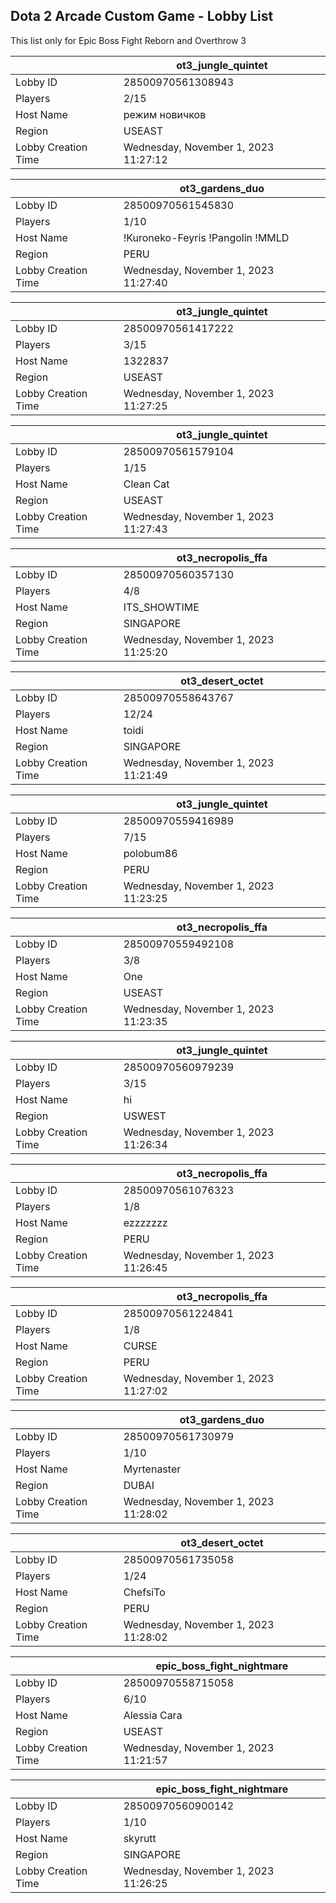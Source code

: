 ## Dota 2 Arcade Custom Game - Lobby List

This list only for Epic Boss Fight Reborn and Overthrow 3

|  | ot3_jungle_quintet |
| ------ | ------ |
| Lobby ID | 28500970561308943 |
| Players | 2/15 |
| Host Name | режим новичков |
| Region | USEAST |
| Lobby Creation Time | Wednesday, November 1, 2023 11:27:12 |


|  | ot3_gardens_duo |
| ------ | ------ |
| Lobby ID | 28500970561545830 |
| Players | 1/10 |
| Host Name | !Kuroneko-Feyris !Pangolin !MMLD |
| Region | PERU |
| Lobby Creation Time | Wednesday, November 1, 2023 11:27:40 |


|  | ot3_jungle_quintet |
| ------ | ------ |
| Lobby ID | 28500970561417222 |
| Players | 3/15 |
| Host Name | 1322837 |
| Region | USEAST |
| Lobby Creation Time | Wednesday, November 1, 2023 11:27:25 |


|  | ot3_jungle_quintet |
| ------ | ------ |
| Lobby ID | 28500970561579104 |
| Players | 1/15 |
| Host Name | Clean Cat |
| Region | USEAST |
| Lobby Creation Time | Wednesday, November 1, 2023 11:27:43 |


|  | ot3_necropolis_ffa |
| ------ | ------ |
| Lobby ID | 28500970560357130 |
| Players | 4/8 |
| Host Name | ITS_SHOWTIME |
| Region | SINGAPORE |
| Lobby Creation Time | Wednesday, November 1, 2023 11:25:20 |


|  | ot3_desert_octet |
| ------ | ------ |
| Lobby ID | 28500970558643767 |
| Players | 12/24 |
| Host Name | toidi |
| Region | SINGAPORE |
| Lobby Creation Time | Wednesday, November 1, 2023 11:21:49 |


|  | ot3_jungle_quintet |
| ------ | ------ |
| Lobby ID | 28500970559416989 |
| Players | 7/15 |
| Host Name | polobum86 |
| Region | PERU |
| Lobby Creation Time | Wednesday, November 1, 2023 11:23:25 |


|  | ot3_necropolis_ffa |
| ------ | ------ |
| Lobby ID | 28500970559492108 |
| Players | 3/8 |
| Host Name | One |
| Region | USEAST |
| Lobby Creation Time | Wednesday, November 1, 2023 11:23:35 |


|  | ot3_jungle_quintet |
| ------ | ------ |
| Lobby ID | 28500970560979239 |
| Players | 3/15 |
| Host Name | hi |
| Region | USWEST |
| Lobby Creation Time | Wednesday, November 1, 2023 11:26:34 |


|  | ot3_necropolis_ffa |
| ------ | ------ |
| Lobby ID | 28500970561076323 |
| Players | 1/8 |
| Host Name | ezzzzzzz |
| Region | PERU |
| Lobby Creation Time | Wednesday, November 1, 2023 11:26:45 |


|  | ot3_necropolis_ffa |
| ------ | ------ |
| Lobby ID | 28500970561224841 |
| Players | 1/8 |
| Host Name | CURSE |
| Region | PERU |
| Lobby Creation Time | Wednesday, November 1, 2023 11:27:02 |


|  | ot3_gardens_duo |
| ------ | ------ |
| Lobby ID | 28500970561730979 |
| Players | 1/10 |
| Host Name | Myrtenaster |
| Region | DUBAI |
| Lobby Creation Time | Wednesday, November 1, 2023 11:28:02 |


|  | ot3_desert_octet |
| ------ | ------ |
| Lobby ID | 28500970561735058 |
| Players | 1/24 |
| Host Name | ChefsiTo |
| Region | PERU |
| Lobby Creation Time | Wednesday, November 1, 2023 11:28:02 |


|  | epic_boss_fight_nightmare |
| ------ | ------ |
| Lobby ID | 28500970558715058 |
| Players | 6/10 |
| Host Name | Alessia Cara |
| Region | USEAST |
| Lobby Creation Time | Wednesday, November 1, 2023 11:21:57 |


|  | epic_boss_fight_nightmare |
| ------ | ------ |
| Lobby ID | 28500970560900142 |
| Players | 1/10 |
| Host Name | skyrutt |
| Region | SINGAPORE |
| Lobby Creation Time | Wednesday, November 1, 2023 11:26:25 |


